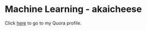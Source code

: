 # Machine Learning - akaicheese

Click [here](https://github.com/Khoa-21501/learn-MachineLearning-akaicheese/tree/main/math) to go to my Quora profile. 


